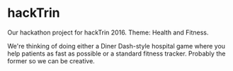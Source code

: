# hackTrin
Our hackathon project for hackTrin 2016. Theme: Health and Fitness.

We're thinking of doing either a Diner Dash-style hospital game where you help patients as fast as possible or a standard fitness tracker. Probably the former so we can be creative.
